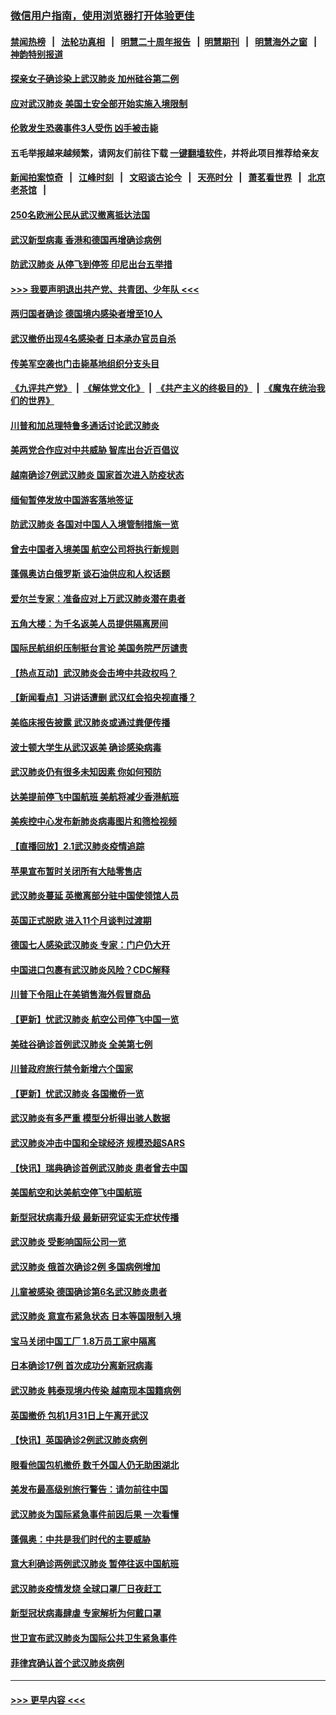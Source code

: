 ### [微信用户指南，使用浏览器打开体验更佳](https://github.com/gfw-breaker/banned-news1/blob/master/indexes/wechat-guide.md?t=0)
#### [禁闻热榜](热点新闻.md?t=0)  &nbsp;&nbsp;|&nbsp;&nbsp; [法轮功真相](https://github.com/gfw-breaker/truth/blob/master/README.md?t=0) &nbsp;&nbsp;|&nbsp;&nbsp; [明慧二十周年报告](https://github.com/gfw-breaker/mh-reports/blob/master/README.md?t=0) &nbsp;&nbsp;|&nbsp;&nbsp;[明慧期刊](https://github.com/gfw-breaker/mh-qikan) &nbsp;&nbsp;|&nbsp;&nbsp; [明慧海外之窗](https://github.com/gfw-breaker/mh-news/blob/master/README.md?t=0) &nbsp;&nbsp;|&nbsp;&nbsp; [神韵特别报道](https://github.com/gfw-breaker/mh-news/blob/master/shenyun.md?t=0)
#### [探亲女子确诊染上武汉肺炎 加州硅谷第二例](../pages/nsc418/n11839784.md?t=02031111) 
#### [应对武汉肺炎 美国土安全部开始实施入境限制](../pages/nsc418/n11839729.md?t=02031111) 
#### [伦敦发生恐袭事件3人受伤 凶手被击毙](../pages/nsc418/n11839442.md?t=02031111) 
#### 五毛举报越来越频繁，请网友们前往下载 [一键翻墙软件](https://github.com/gfw-breaker/ssr-accounts)，并将此项目推荐给亲友
#### [新闻拍案惊奇](https://github.com/gfw-breaker/banned-news1/blob/master/pages/link4.md) &nbsp;&nbsp;|&nbsp;&nbsp; [江峰时刻](https://github.com/gfw-breaker/banned-news1/blob/master/pages/link4.md) &nbsp;&nbsp;|&nbsp;&nbsp; [文昭谈古论今](https://github.com/gfw-breaker/banned-news1/blob/master/pages/link4.md) &nbsp;&nbsp;|&nbsp;&nbsp; [天亮时分](https://github.com/gfw-breaker/banned-news1/blob/master/pages/link4.md) &nbsp;&nbsp;|&nbsp;&nbsp; [萧茗看世界](https://github.com/gfw-breaker/banned-news1/blob/master/pages/link4.md) &nbsp;&nbsp;|&nbsp;&nbsp; [北京老茶馆](https://github.com/gfw-breaker/banned-news1/blob/master/pages/link4.md) &nbsp;&nbsp;|&nbsp;&nbsp; 
#### [250名欧洲公民从武汉撤离抵达法国](../pages/nsc418/n11839438.md?t=02031111) 
#### [武汉新型病毒 香港和德国再增确诊病例](../pages/nsc418/n11839381.md?t=02031111) 
#### [防武汉肺炎 从停飞到停签 印尼出台五举措](../pages/nsc418/n11839282.md?t=02031111) 
#### [>>> 我要声明退出共产党、共青团、少年队 <<<](https://github.com/begood0513/goodnews/blob/master/quit/letter.md) 
#### [两归国者确诊 德国境内感染者增至10人](../pages/nsc418/n11839164.md?t=02031111) 
#### [武汉撤侨出现4名感染者 日本承办官员自杀](../pages/nsc418/n11839044.md?t=02031111) 
#### [传美军空袭也门击毙基地组织分支头目](../pages/nsc418/n11839210.md?t=02031111) 
#### [《九评共产党》](https://github.com/begood0513/9ping.md/blob/master/README.md) &nbsp;|&nbsp; [《解体党文化》](../../../../jtdwh.md/blob/master/README.md)  &nbsp;|&nbsp; [《共产主义的终极目的》](../../../../gczydzjmd.md/blob/master/README.md) &nbsp;|&nbsp; [《魔鬼在统治我们的世界》](../../../../mgztzwmdsj.md/blob/master/README.md) 
#### [川普和加总理特鲁多通话讨论武汉肺炎](../pages/nsc418/n11839128.md?t=02031111) 
#### [美两党合作应对中共威胁 智库出台近百倡议](../pages/nsc418/n11838437.md?t=02031111) 
#### [越南确诊7例武汉肺炎 国家首次进入防疫状态](../pages/nsc418/n11838860.md?t=02031111) 
#### [缅甸暂停发放中国游客落地签证](../pages/nsc418/n11838730.md?t=02031111) 
#### [防武汉肺炎 各国对中国人入境管制措施一览](../pages/nsc418/n11838726.md?t=02031111) 
#### [曾去中国者入境美国 航空公司将执行新规则](../pages/nsc418/n11838375.md?t=02031111) 
#### [蓬佩奥访白俄罗斯 谈石油供应和人权话题](../pages/nsc418/n11838242.md?t=02031111) 
#### [爱尔兰专家：准备应对上万武汉肺炎潜在患者](../pages/nsc418/n11837978.md?t=02031111) 
#### [五角大楼：为千名返美人员提供隔离房间](../pages/nsc418/n11837831.md?t=02031111) 
#### [国际民航组织压制挺台言论 美国务院严厉谴责](../pages/nsc418/n11837791.md?t=02031111) 
#### [【热点互动】武汉肺炎会击垮中共政权吗？](../pages/nsc418/n11837779.md?t=02031111) 
#### [【新闻看点】习讲话遭删 武汉红会掐央视直播？](../pages/nsc418/n11837573.md?t=02031111) 
#### [美临床报告披露 武汉肺炎或通过粪便传播](../pages/nsc418/n11837626.md?t=02031111) 
#### [波士顿大学生从武汉返美 确诊感染病毒](../pages/nsc418/n11837580.md?t=02031111) 
#### [武汉肺炎仍有很多未知因素 你如何预防](../pages/nsc418/n11837666.md?t=02031111) 
#### [达美提前停飞中国航班 美航将减少香港航班](../pages/nsc418/n11837649.md?t=02031111) 
#### [美疾控中心发布新肺炎病毒图片和筛检视频](../pages/nsc418/n11837491.md?t=02031111) 
#### [【直播回放】2.1武汉肺炎疫情追踪](../pages/nsc418/n11837232.md?t=02031111) 
#### [苹果宣布暂时关闭所有大陆零售店](../pages/nsc418/n11837097.md?t=02031111) 
#### [武汉肺炎蔓延 英撤离部分驻中国使领馆人员](../pages/nsc418/n11837061.md?t=02031111) 
#### [英国正式脱欧 进入11个月谈判过渡期](../pages/nsc418/n11836911.md?t=02031111) 
#### [德国七人感染武汉肺炎 专家：门户仍大开](../pages/nsc418/n11836344.md?t=02031111) 
#### [中国进口包裹有武汉肺炎风险？CDC解释](../pages/nsc418/n11836321.md?t=02031111) 
#### [川普下令阻止在美销售海外假冒商品](../pages/nsc418/n11836261.md?t=02031111) 
#### [【更新】忧武汉肺炎 航空公司停飞中国一览](../pages/nsc418/n11835931.md?t=02031111) 
#### [美硅谷确诊首例武汉肺炎 全美第七例](../pages/nsc418/n11836093.md?t=02031111) 
#### [川普政府旅行禁令新增六个国家](../pages/nsc418/n11836083.md?t=02031111) 
#### [【更新】忧武汉肺炎 各国撤侨一览](../pages/nsc418/n11835673.md?t=02031111) 
#### [武汉肺炎有多严重 模型分析得出骇人数据](../pages/nsc418/n11835829.md?t=02031111) 
#### [武汉肺炎冲击中国和全球经济 规模恐超SARS](../pages/nsc418/n11835652.md?t=02031111) 
#### [【快讯】瑞典确诊首例武汉肺炎 患者曾去中国](../pages/nsc418/n11835675.md?t=02031111) 
#### [美国航空和达美航空停飞中国航班](../pages/nsc418/n11835567.md?t=02031111) 
#### [新型冠状病毒升级 最新研究证实无症状传播](../pages/nsc418/n11835589.md?t=02031111) 
#### [武汉肺炎 受影响国际公司一览](../pages/nsc418/n11835538.md?t=02031111) 
#### [武汉肺炎 俄首次确诊2例 多国病例增加](../pages/nsc418/n11835295.md?t=02031111) 
#### [儿童被感染 德国确诊第6名武汉肺炎患者](../pages/nsc418/n11835338.md?t=02031111) 
#### [武汉肺炎 意宣布紧急状态 日本等国限制入境](../pages/nsc418/n11835062.md?t=02031111) 
#### [宝马关闭中国工厂 1.8万员工家中隔离](../pages/nsc418/n11835128.md?t=02031111) 
#### [日本确诊17例 首次成功分离新冠病毒](../pages/nsc418/n11834975.md?t=02031111) 
#### [武汉肺炎 韩泰现境内传染 越南现本国籍病例](../pages/nsc418/n11834857.md?t=02031111) 
#### [英国撤侨 包机1月31日上午离开武汉](../pages/nsc418/n11834808.md?t=02031111) 
#### [【快讯】英国确诊2例武汉肺炎病例](../pages/nsc418/n11834824.md?t=02031111) 
#### [眼看他国包机撤侨 数千外国人仍无助困湖北](../pages/nsc418/n11834010.md?t=02031111) 
#### [美发布最高级别旅行警告：请勿前往中国](../pages/nsc418/n11834038.md?t=02031111) 
#### [武汉肺炎为国际紧急事件前因后果 一次看懂](../pages/nsc418/n11833893.md?t=02031111) 
#### [蓬佩奥：中共是我们时代的主要威胁](../pages/nsc418/n11833434.md?t=02031111) 
#### [意大利确诊两例武汉肺炎 暂停往返中国航班](../pages/nsc418/n11833483.md?t=02031111) 
#### [武汉肺炎疫情发烧 全球口罩厂日夜赶工](../pages/nsc418/n11833528.md?t=02031111) 
#### [新型冠状病毒肆虐 专家解析为何戴口罩](../pages/nsc418/n11833332.md?t=02031111) 
#### [世卫宣布武汉肺炎为国际公共卫生紧急事件](../pages/nsc418/n11833455.md?t=02031111) 
#### [菲律宾确认首个武汉肺炎病例](../pages/nsc418/n11833162.md?t=02031111) 

----
#### [ >>> 更早内容 <<< ](../indexes/nsc418-earlier.md)
